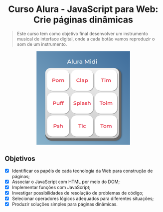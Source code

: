<h1 align="center"> Curso Alura - JavaScript para Web: Crie páginas dinâmicas</h1>

> Este curso tem como objetivo final desenvolver um instrumento musical de interface digital, onde a cada botão vamos reproduzir o som de um instrumento. 

<p align="center">
<img src="https://github.com/nathalia-alves/projeto-midi-alura/blob/main/alura%20midi.png?raw=true" width="300" height="300">
</p>

## Objetivos
- [x] Identificar os papéis de cada tecnologia da Web para construção de páginas;
- [x] Associar o JavaScript com HTML por meio do DOM;
- [x] Implementar funções com JavaScript;
- [x] Investigar possibilidades de resolução de problemas de código;
- [x] Selecionar operadores lógicos adequados para diferentes situações;
- [x] Produzir soluções simples para páginas dinâmicas.

